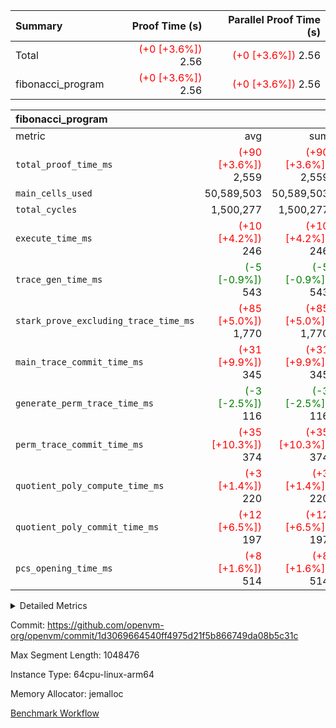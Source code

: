 | Summary | Proof Time (s) | Parallel Proof Time (s) |
|:---|---:|---:|
| Total | <span style='color: red'>(+0 [+3.6%])</span> 2.56 | <span style='color: red'>(+0 [+3.6%])</span> 2.56 |
| fibonacci_program | <span style='color: red'>(+0 [+3.6%])</span> 2.56 | <span style='color: red'>(+0 [+3.6%])</span> 2.56 |


| fibonacci_program |||||
|:---|---:|---:|---:|---:|
|metric|avg|sum|max|min|
| `total_proof_time_ms ` | <span style='color: red'>(+90 [+3.6%])</span> 2,559 | <span style='color: red'>(+90 [+3.6%])</span> 2,559 | <span style='color: red'>(+90 [+3.6%])</span> 2,559 | <span style='color: red'>(+90 [+3.6%])</span> 2,559 |
| `main_cells_used     ` |  50,589,503 |  50,589,503 |  50,589,503 |  50,589,503 |
| `total_cycles        ` |  1,500,277 |  1,500,277 |  1,500,277 |  1,500,277 |
| `execute_time_ms     ` | <span style='color: red'>(+10 [+4.2%])</span> 246 | <span style='color: red'>(+10 [+4.2%])</span> 246 | <span style='color: red'>(+10 [+4.2%])</span> 246 | <span style='color: red'>(+10 [+4.2%])</span> 246 |
| `trace_gen_time_ms   ` | <span style='color: green'>(-5 [-0.9%])</span> 543 | <span style='color: green'>(-5 [-0.9%])</span> 543 | <span style='color: green'>(-5 [-0.9%])</span> 543 | <span style='color: green'>(-5 [-0.9%])</span> 543 |
| `stark_prove_excluding_trace_time_ms` | <span style='color: red'>(+85 [+5.0%])</span> 1,770 | <span style='color: red'>(+85 [+5.0%])</span> 1,770 | <span style='color: red'>(+85 [+5.0%])</span> 1,770 | <span style='color: red'>(+85 [+5.0%])</span> 1,770 |
| `main_trace_commit_time_ms` | <span style='color: red'>(+31 [+9.9%])</span> 345 | <span style='color: red'>(+31 [+9.9%])</span> 345 | <span style='color: red'>(+31 [+9.9%])</span> 345 | <span style='color: red'>(+31 [+9.9%])</span> 345 |
| `generate_perm_trace_time_ms` | <span style='color: green'>(-3 [-2.5%])</span> 116 | <span style='color: green'>(-3 [-2.5%])</span> 116 | <span style='color: green'>(-3 [-2.5%])</span> 116 | <span style='color: green'>(-3 [-2.5%])</span> 116 |
| `perm_trace_commit_time_ms` | <span style='color: red'>(+35 [+10.3%])</span> 374 | <span style='color: red'>(+35 [+10.3%])</span> 374 | <span style='color: red'>(+35 [+10.3%])</span> 374 | <span style='color: red'>(+35 [+10.3%])</span> 374 |
| `quotient_poly_compute_time_ms` | <span style='color: red'>(+3 [+1.4%])</span> 220 | <span style='color: red'>(+3 [+1.4%])</span> 220 | <span style='color: red'>(+3 [+1.4%])</span> 220 | <span style='color: red'>(+3 [+1.4%])</span> 220 |
| `quotient_poly_commit_time_ms` | <span style='color: red'>(+12 [+6.5%])</span> 197 | <span style='color: red'>(+12 [+6.5%])</span> 197 | <span style='color: red'>(+12 [+6.5%])</span> 197 | <span style='color: red'>(+12 [+6.5%])</span> 197 |
| `pcs_opening_time_ms ` | <span style='color: red'>(+8 [+1.6%])</span> 514 | <span style='color: red'>(+8 [+1.6%])</span> 514 | <span style='color: red'>(+8 [+1.6%])</span> 514 | <span style='color: red'>(+8 [+1.6%])</span> 514 |



<details>
<summary>Detailed Metrics</summary>

| group | num_segments | keygen_time_ms | commit_exe_time_ms |
| --- | --- | --- | --- |
| fibonacci_program | 1 | 257 | 5 | 

| group | air_name | quotient_deg | interactions | constraints |
| --- | --- | --- | --- | --- |
| fibonacci_program | AccessAdapterAir<16> | 2 | 5 | 12 | 
| fibonacci_program | AccessAdapterAir<2> | 2 | 5 | 12 | 
| fibonacci_program | AccessAdapterAir<32> | 2 | 5 | 12 | 
| fibonacci_program | AccessAdapterAir<4> | 2 | 5 | 12 | 
| fibonacci_program | AccessAdapterAir<8> | 2 | 5 | 12 | 
| fibonacci_program | BitwiseOperationLookupAir<8> | 2 | 2 | 4 | 
| fibonacci_program | MemoryMerkleAir<8> | 2 | 4 | 39 | 
| fibonacci_program | PersistentBoundaryAir<8> | 2 | 3 | 7 | 
| fibonacci_program | PhantomAir | 2 | 3 | 5 | 
| fibonacci_program | Poseidon2PeripheryAir<BabyBearParameters>, 1> | 2 | 1 | 286 | 
| fibonacci_program | ProgramAir | 1 | 1 | 4 | 
| fibonacci_program | RangeTupleCheckerAir<2> | 1 | 1 | 4 | 
| fibonacci_program | Rv32HintStoreAir | 2 | 18 | 28 | 
| fibonacci_program | VariableRangeCheckerAir | 1 | 1 | 4 | 
| fibonacci_program | VmAirWrapper<Rv32BaseAluAdapterAir, BaseAluCoreAir<4, 8> | 2 | 20 | 37 | 
| fibonacci_program | VmAirWrapper<Rv32BaseAluAdapterAir, LessThanCoreAir<4, 8> | 2 | 18 | 40 | 
| fibonacci_program | VmAirWrapper<Rv32BaseAluAdapterAir, ShiftCoreAir<4, 8> | 2 | 24 | 91 | 
| fibonacci_program | VmAirWrapper<Rv32BranchAdapterAir, BranchEqualCoreAir<4> | 2 | 11 | 20 | 
| fibonacci_program | VmAirWrapper<Rv32BranchAdapterAir, BranchLessThanCoreAir<4, 8> | 2 | 13 | 35 | 
| fibonacci_program | VmAirWrapper<Rv32CondRdWriteAdapterAir, Rv32JalLuiCoreAir> | 2 | 10 | 18 | 
| fibonacci_program | VmAirWrapper<Rv32JalrAdapterAir, Rv32JalrCoreAir> | 2 | 16 | 20 | 
| fibonacci_program | VmAirWrapper<Rv32LoadStoreAdapterAir, LoadSignExtendCoreAir<4, 8> | 2 | 18 | 33 | 
| fibonacci_program | VmAirWrapper<Rv32LoadStoreAdapterAir, LoadStoreCoreAir<4> | 2 | 17 | 40 | 
| fibonacci_program | VmAirWrapper<Rv32MultAdapterAir, DivRemCoreAir<4, 8> | 2 | 25 | 84 | 
| fibonacci_program | VmAirWrapper<Rv32MultAdapterAir, MulHCoreAir<4, 8> | 2 | 24 | 31 | 
| fibonacci_program | VmAirWrapper<Rv32MultAdapterAir, MultiplicationCoreAir<4, 8> | 2 | 19 | 19 | 
| fibonacci_program | VmAirWrapper<Rv32RdWriteAdapterAir, Rv32AuipcCoreAir> | 2 | 12 | 14 | 
| fibonacci_program | VmConnectorAir | 2 | 5 | 11 | 

| group | air_name | segment | rows | prep_cols | perm_cols | main_cols | cells |
| --- | --- | --- | --- | --- | --- | --- | --- |
| fibonacci_program | AccessAdapterAir<8> | 0 | 128 |  | 16 | 17 | 4,224 | 
| fibonacci_program | BitwiseOperationLookupAir<8> | 0 | 65,536 | 3 | 8 | 2 | 655,360 | 
| fibonacci_program | MemoryMerkleAir<8> | 0 | 512 |  | 16 | 32 | 24,576 | 
| fibonacci_program | PersistentBoundaryAir<8> | 0 | 128 |  | 12 | 20 | 4,096 | 
| fibonacci_program | PhantomAir | 0 | 1 |  | 12 | 6 | 18 | 
| fibonacci_program | Poseidon2PeripheryAir<BabyBearParameters>, 1> | 0 | 256 |  | 8 | 300 | 78,848 | 
| fibonacci_program | ProgramAir | 0 | 8,192 |  | 8 | 10 | 147,456 | 
| fibonacci_program | RangeTupleCheckerAir<2> | 0 | 524,288 | 2 | 8 | 1 | 4,718,592 | 
| fibonacci_program | Rv32HintStoreAir | 0 | 4 |  | 44 | 32 | 304 | 
| fibonacci_program | VariableRangeCheckerAir | 0 | 262,144 | 2 | 8 | 1 | 2,359,296 | 
| fibonacci_program | VmAirWrapper<Rv32BaseAluAdapterAir, BaseAluCoreAir<4, 8> | 0 | 1,048,576 |  | 52 | 36 | 92,274,688 | 
| fibonacci_program | VmAirWrapper<Rv32BaseAluAdapterAir, LessThanCoreAir<4, 8> | 0 | 524,288 |  | 40 | 37 | 40,370,176 | 
| fibonacci_program | VmAirWrapper<Rv32BranchAdapterAir, BranchEqualCoreAir<4> | 0 | 262,144 |  | 28 | 26 | 14,155,776 | 
| fibonacci_program | VmAirWrapper<Rv32BranchAdapterAir, BranchLessThanCoreAir<4, 8> | 0 | 8 |  | 32 | 32 | 512 | 
| fibonacci_program | VmAirWrapper<Rv32CondRdWriteAdapterAir, Rv32JalLuiCoreAir> | 0 | 131,072 |  | 28 | 18 | 6,029,312 | 
| fibonacci_program | VmAirWrapper<Rv32JalrAdapterAir, Rv32JalrCoreAir> | 0 | 32 |  | 36 | 28 | 2,048 | 
| fibonacci_program | VmAirWrapper<Rv32LoadStoreAdapterAir, LoadStoreCoreAir<4> | 0 | 128 |  | 52 | 41 | 11,904 | 
| fibonacci_program | VmAirWrapper<Rv32RdWriteAdapterAir, Rv32AuipcCoreAir> | 0 | 16 |  | 28 | 20 | 768 | 
| fibonacci_program | VmConnectorAir | 0 | 2 | 1 | 16 | 5 | 42 | 

| group | segment | trace_gen_time_ms | total_proof_time_ms | total_cycles | total_cells | stark_prove_excluding_trace_time_ms | quotient_poly_compute_time_ms | quotient_poly_commit_time_ms | perm_trace_commit_time_ms | pcs_opening_time_ms | main_trace_commit_time_ms | main_cells_used | generate_perm_trace_time_ms | execute_time_ms |
| --- | --- | --- | --- | --- | --- | --- | --- | --- | --- | --- | --- | --- | --- | --- |
| fibonacci_program | 0 | 543 | 2,559 | 1,500,277 | 160,837,996 | 1,770 | 220 | 197 | 374 | 514 | 345 | 50,589,503 | 116 | 246 | 

| group | segment | trace_height_constraint | weighted_sum | threshold |
| --- | --- | --- | --- | --- |
| fibonacci_program | 0 | 0 | 3,932,542 | 2,013,265,921 | 
| fibonacci_program | 0 | 1 | 10,749,400 | 2,013,265,921 | 
| fibonacci_program | 0 | 2 | 1,966,271 | 2,013,265,921 | 
| fibonacci_program | 0 | 3 | 10,749,532 | 2,013,265,921 | 
| fibonacci_program | 0 | 4 | 1,664 | 2,013,265,921 | 
| fibonacci_program | 0 | 5 | 640 | 2,013,265,921 | 
| fibonacci_program | 0 | 6 | 7,209,100 | 2,013,265,921 | 
| fibonacci_program | 0 | 7 |  | 2,013,265,921 | 
| fibonacci_program | 0 | 8 | 35,535,101 | 2,013,265,921 | 

</details>


Commit: https://github.com/openvm-org/openvm/commit/1d3069664540ff4975d21f5b866749da08b5c31c

Max Segment Length: 1048476

Instance Type: 64cpu-linux-arm64

Memory Allocator: jemalloc

[Benchmark Workflow](https://github.com/openvm-org/openvm/actions/runs/14936175478)

